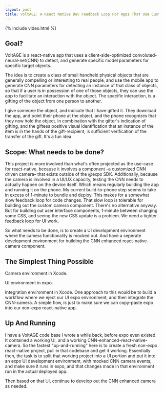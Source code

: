 ```yaml
---
layout: post
title: VoltAGE: A React Native Dev Feedback Loop For Apps That Use Custom Native Components
---
```


{% include video.html %}

## Goal?
VoltAGE is a react-native app that uses a client-side-optimized convoluted-neural-net(CNN) to detect, and generate specific model parameters for specific target objects.

The idea is to create a class of small handheld physical objects that are generally compelling or interesting to real people, and use the mobile app to generate CNN parameters for detecting an instance of that class of objects, so that if a user is in possession of one of those objects, they can use the app to facilitate an interaction with the object. The specific interaction, is a gifting of the object from one person to another.

I give someone the object, and indicate that I have gifted it. They download the app, and point their phone at the object, and the phone recognizes that they now hold the object. In combination with the gifter's indication of gifting, and the giftees positive visual identification that an instance of the item is in the hands of the gift-recipient, is sufficient verification of the transfer of the gift. It's a fun idea.

## Scope: What needs to be done?

This project is more involved than what's often projected as the use-case for react-native, because it involves a component –a customized CNN driven camera– that exists outside of the @expo SDK. Additionally, because the camera is involved in a UI/UX capacity, testing the CNN needs to actually happen on the device itself. Which means regularly building the app and running it on the phone. My current build-to-phone step seems to take in excess of 1-minute to bundle and deploy. This makes for a somewhat slow feedback loop for code changes. That slow loop is tolerable for building out the custom camera component. There's no alternative anyway. But for building out user interface components, 1-minute between changing some CSS, and seeing the new CSS update is a problem. We need a tighter feedback loop for UI work.

So what needs to be done, is to create a UI development environment where the camera functionality is mocked out. And have a seperate development environment for building the CNN enhanced react-native-camera component.

## The Simplest Thing Possible

Camera environment in Xcode.

UI environment in expo.

Integration environment in Xcode. One approach to this would be to build a workflow where we eject our UI expo environment, and then integrate the CNN-camera. A simple flow, is just to make sure we can copy-paste expo into our non-expo react-native app. 

## Up And Running

I have a VoltAGE code base I wrote a while back, before expo even existed. It contained a working UI, and a working CNN-enhanced-react-native-camera. So the fastest "up-and-running" here is to create a fresh non-expo react-native project, pull in that codebase and get it working. Essentially then, the task is to split that working project into a UI portion and put it into an expo UI development environment, with mocked CNN camera events, and make sure it runs in expo, and that changes made in that environment run in the actual deployed app.

Then based on that UI, continue to develop out the CNN enhanced camera as needed.



